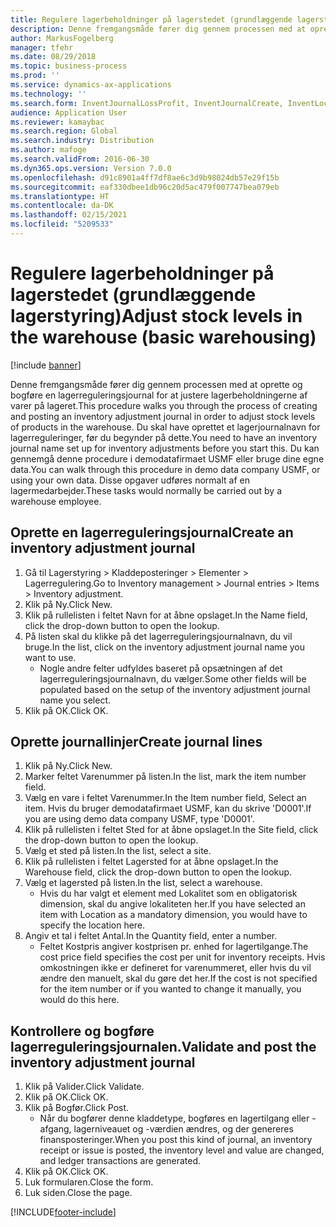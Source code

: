 ```yaml
---
title: Regulere lagerbeholdninger på lagerstedet (grundlæggende lagerstyring)
description: Denne fremgangsmåde fører dig gennem processen med at oprette og bogføre en lagerreguleringsjournal for at justere lagerbeholdningerne af varer på lageret.
author: MarkusFogelberg
manager: tfehr
ms.date: 08/29/2018
ms.topic: business-process
ms.prod: ''
ms.service: dynamics-ax-applications
ms.technology: ''
ms.search.form: InventJournalLossProfit, InventJournalCreate, InventLocationIdLookup
audience: Application User
ms.reviewer: kamaybac
ms.search.region: Global
ms.search.industry: Distribution
ms.author: mafoge
ms.search.validFrom: 2016-06-30
ms.dyn365.ops.version: Version 7.0.0
ms.openlocfilehash: d91c8901a4ff7df8ae6c3d9b98024db57e29f15b
ms.sourcegitcommit: eaf330dbee1db96c20d5ac479f007747bea079eb
ms.translationtype: HT
ms.contentlocale: da-DK
ms.lasthandoff: 02/15/2021
ms.locfileid: "5209533"
---
```

# <a name="adjust-stock-levels-in-the-warehouse-basic-warehousing"></a><span data-ttu-id="1e0c4-103">Regulere lagerbeholdninger på lagerstedet (grundlæggende lagerstyring)</span><span class="sxs-lookup"><span data-stu-id="1e0c4-103">Adjust stock levels in the warehouse (basic warehousing)</span></span>

[!include [banner](../../includes/banner.md)]

<span data-ttu-id="1e0c4-104">Denne fremgangsmåde fører dig gennem processen med at oprette og bogføre en lagerreguleringsjournal for at justere lagerbeholdningerne af varer på lageret.</span><span class="sxs-lookup"><span data-stu-id="1e0c4-104">This procedure walks you through the process of creating and posting an inventory adjustment journal in order to adjust stock levels of products in the warehouse.</span></span> <span data-ttu-id="1e0c4-105">Du skal have oprettet et lagerjournalnavn for lagerreguleringer, før du begynder på dette.</span><span class="sxs-lookup"><span data-stu-id="1e0c4-105">You need to have an inventory journal name set up for inventory adjustments before you start this.</span></span> <span data-ttu-id="1e0c4-106">Du kan gennemgå denne procedure i demodatafirmaet USMF eller bruge dine egne data.</span><span class="sxs-lookup"><span data-stu-id="1e0c4-106">You can walk through this procedure in demo data company USMF, or using your own data.</span></span> <span data-ttu-id="1e0c4-107">Disse opgaver udføres normalt af en lagermedarbejder.</span><span class="sxs-lookup"><span data-stu-id="1e0c4-107">These tasks would normally be carried out by a warehouse employee.</span></span>


## <a name="create-an-inventory-adjustment-journal"></a><span data-ttu-id="1e0c4-108">Oprette en lagerreguleringsjournal</span><span class="sxs-lookup"><span data-stu-id="1e0c4-108">Create an inventory adjustment journal</span></span>
1. <span data-ttu-id="1e0c4-109">Gå til Lagerstyring > Kladdeposteringer > Elementer > Lagerregulering.</span><span class="sxs-lookup"><span data-stu-id="1e0c4-109">Go to Inventory management > Journal entries > Items > Inventory adjustment.</span></span>
2. <span data-ttu-id="1e0c4-110">Klik på Ny.</span><span class="sxs-lookup"><span data-stu-id="1e0c4-110">Click New.</span></span>
3. <span data-ttu-id="1e0c4-111">Klik på rullelisten i feltet Navn for at åbne opslaget.</span><span class="sxs-lookup"><span data-stu-id="1e0c4-111">In the Name field, click the drop-down button to open the lookup.</span></span>
4. <span data-ttu-id="1e0c4-112">På listen skal du klikke på det lagerreguleringsjournalnavn, du vil bruge.</span><span class="sxs-lookup"><span data-stu-id="1e0c4-112">In the list, click on the inventory adjustment journal name you want to use.</span></span>
    * <span data-ttu-id="1e0c4-113">Nogle andre felter udfyldes baseret på opsætningen af det lagerreguleringsjournalnavn, du vælger.</span><span class="sxs-lookup"><span data-stu-id="1e0c4-113">Some other fields will be populated based on the setup of the inventory adjustment journal name you select.</span></span>  
5. <span data-ttu-id="1e0c4-114">Klik på OK.</span><span class="sxs-lookup"><span data-stu-id="1e0c4-114">Click OK.</span></span>

## <a name="create-journal-lines"></a><span data-ttu-id="1e0c4-115">Oprette journallinjer</span><span class="sxs-lookup"><span data-stu-id="1e0c4-115">Create journal lines</span></span>
1. <span data-ttu-id="1e0c4-116">Klik på Ny.</span><span class="sxs-lookup"><span data-stu-id="1e0c4-116">Click New.</span></span>
2. <span data-ttu-id="1e0c4-117">Marker feltet Varenummer på listen.</span><span class="sxs-lookup"><span data-stu-id="1e0c4-117">In the list, mark the item number field.</span></span>
3. <span data-ttu-id="1e0c4-118">Vælg en vare i feltet Varenummer.</span><span class="sxs-lookup"><span data-stu-id="1e0c4-118">In the Item number field, Select an item.</span></span> <span data-ttu-id="1e0c4-119">Hvis du bruger demodatafirmaet USMF, kan du skrive 'D0001'.</span><span class="sxs-lookup"><span data-stu-id="1e0c4-119">If you are using demo data company USMF, type 'D0001'.</span></span>
4. <span data-ttu-id="1e0c4-120">Klik på rullelisten i feltet Sted for at åbne opslaget.</span><span class="sxs-lookup"><span data-stu-id="1e0c4-120">In the Site field, click the drop-down button to open the lookup.</span></span>
5. <span data-ttu-id="1e0c4-121">Vælg et sted på listen.</span><span class="sxs-lookup"><span data-stu-id="1e0c4-121">In the list, select a site.</span></span>
6. <span data-ttu-id="1e0c4-122">Klik på rullelisten i feltet Lagersted for at åbne opslaget.</span><span class="sxs-lookup"><span data-stu-id="1e0c4-122">In the Warehouse field, click the drop-down button to open the lookup.</span></span>
7. <span data-ttu-id="1e0c4-123">Vælg et lagersted på listen.</span><span class="sxs-lookup"><span data-stu-id="1e0c4-123">In the list, select a warehouse.</span></span>
    * <span data-ttu-id="1e0c4-124">Hvis du har valgt et element med Lokalitet som en obligatorisk dimension, skal du angive lokaliteten her.</span><span class="sxs-lookup"><span data-stu-id="1e0c4-124">If you have selected an item with Location as a mandatory dimension, you would have to specify the location here.</span></span>  
8. <span data-ttu-id="1e0c4-125">Angiv et tal i feltet Antal.</span><span class="sxs-lookup"><span data-stu-id="1e0c4-125">In the Quantity field, enter a number.</span></span>
    * <span data-ttu-id="1e0c4-126">Feltet Kostpris angiver kostprisen pr. enhed for lagertilgange.</span><span class="sxs-lookup"><span data-stu-id="1e0c4-126">The cost price field specifies the cost per unit for inventory receipts.</span></span> <span data-ttu-id="1e0c4-127">Hvis omkostningen ikke er defineret for varenummeret, eller hvis du vil ændre den manuelt, skal du gøre det her.</span><span class="sxs-lookup"><span data-stu-id="1e0c4-127">If the cost is not specified for the item number or if you wanted to change it manually, you would do this here.</span></span>  

## <a name="validate-and-post-the-inventory-adjustment-journal"></a><span data-ttu-id="1e0c4-128">Kontrollere og bogføre lagerreguleringsjournalen.</span><span class="sxs-lookup"><span data-stu-id="1e0c4-128">Validate and post the inventory adjustment journal</span></span>
1. <span data-ttu-id="1e0c4-129">Klik på Valider.</span><span class="sxs-lookup"><span data-stu-id="1e0c4-129">Click Validate.</span></span>
2. <span data-ttu-id="1e0c4-130">Klik på OK.</span><span class="sxs-lookup"><span data-stu-id="1e0c4-130">Click OK.</span></span>
3. <span data-ttu-id="1e0c4-131">Klik på Bogfør.</span><span class="sxs-lookup"><span data-stu-id="1e0c4-131">Click Post.</span></span>
    * <span data-ttu-id="1e0c4-132">Når du bogfører denne kladdetype, bogføres en lagertilgang eller -afgang, lagerniveauet og -værdien ændres, og der genereres finansposteringer.</span><span class="sxs-lookup"><span data-stu-id="1e0c4-132">When you post this kind of journal, an inventory receipt or issue is posted, the inventory level and value are changed, and ledger transactions are generated.</span></span>  
4. <span data-ttu-id="1e0c4-133">Klik på OK.</span><span class="sxs-lookup"><span data-stu-id="1e0c4-133">Click OK.</span></span>
5. <span data-ttu-id="1e0c4-134">Luk formularen.</span><span class="sxs-lookup"><span data-stu-id="1e0c4-134">Close the form.</span></span>
6. <span data-ttu-id="1e0c4-135">Luk siden.</span><span class="sxs-lookup"><span data-stu-id="1e0c4-135">Close the page.</span></span>



[!INCLUDE[footer-include](../../../includes/footer-banner.md)]